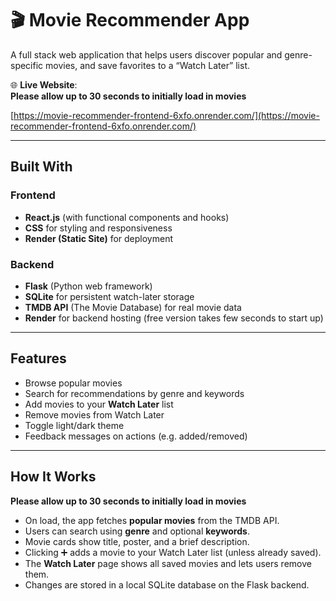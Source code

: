# 🎬 Movie Recommender App

A full stack web application that helps users discover popular and genre-specific movies, and save favorites to a “Watch Later” list.

🌐 **Live Website**:  
**Please allow up to 30 seconds to initially load in movies**

 [https://movie-recommender-frontend-6xfo.onrender.com/](https://movie-recommender-frontend-6xfo.onrender.com/)

---

## Built With

### Frontend
- **React.js** (with functional components and hooks)
- **CSS** for styling and responsiveness
- **Render (Static Site)** for deployment

### Backend
- **Flask** (Python web framework)
- **SQLite** for persistent watch-later storage
- **TMDB API** (The Movie Database) for real movie data
- **Render** for backend hosting (free version takes few seconds to start up)

---

## Features

- Browse popular movies
- Search for recommendations by genre and keywords
- Add movies to your **Watch Later** list
- Remove movies from Watch Later
- Toggle light/dark theme
- Feedback messages on actions (e.g. added/removed)

---

## How It Works
**Please allow up to 30 seconds to initially load in movies**

- On load, the app fetches **popular movies** from the TMDB API.
- Users can search using **genre** and optional **keywords**.
- Movie cards show title, poster, and a brief description.
- Clicking ➕ adds a movie to your Watch Later list (unless already saved).
- The **Watch Later** page shows all saved movies and lets users remove them.
- Changes are stored in a local SQLite database on the Flask backend.

